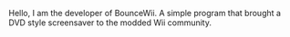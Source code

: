 Hello, I am the developer of BounceWii. A simple program that brought a DVD style screensaver to the modded Wii community.

